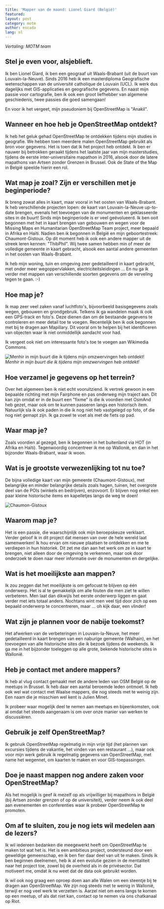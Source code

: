 ```yaml
---
title: 'Mapper van de maand: Lionel Giard (België)'
featured:
layout: post
category: motm
author: escada
lang: nl
---
```

_Vertaling: MOTM team_

## Stel je even voor, alsjeblieft.

Ik ben Lionel Giard, ik ben een geograaf uit Waals-Brabant (uit de buurt van Louvain-la-Neuve). Sinds 2016 heb ik een masterdiploma Geografische wetenschappen van de université catholique de Louvain (UCL).<!-- Niet vertalen, dit is niet hetzelfde als de Katholieke Universiteit Leuven, zie Wikipedia -->
Ik werk dus dagelijks met GIS-applicaties en geografische gegevens. En naast mijn passie voor cartografie, ben ik ook een groot liefhebber van algemene geschiedenis, twee passies die goed samengaan!

En voor ik het vergeet, mijn pseudoniem bij OpenStreetMap is "Anakil".

## Wanneer en hoe heb je OpenStreetMap ontdekt?

Ik heb het geluk gehad OpenStreetMap te ontdekken tijdens mijn studies in geografie. We hebben toen meerdere malen OpenStreetMap gebruikt als bron voor gegevens. Het is toen dat ik het project heb ontdekt. Ik ben er nauwer bij betrokken geraakt tijdens het laatste jaar van mijn masterstudies, tijdens de eerste inter-universitaire mapathon in 2016, alsook door de latere mapathons van Artsen zonder Grenzen in Brussel. Ook de State of the Map in België speelde hierin een rol.

## Wat map je zoal? Zijn er verschillen met je beginperiode?

Ik breng zowat alles in kaart, maar vooral in het oosten van Waals-Brabant. Ik heb verschillende projecten lopen: de kaart van Louvain-la-Neuve up-to-date brengen, evenals het toevoegen van de monumenten en geklasseerde sites in de buurt!
Sinds mijn beginperiode is er veel geëvolueerd. Ik ben ooit begonnen met het in kaart brengen van gebouwen en wegen voor de Missing Maps en  Humanitarian OpenStreetMap Team project, meer bepaald in Afrika en Haïti. Nadien ben ik begonnen in België en mijn geboortestreek: Chaumont-Gistoux. Op dit moment heb ik ook een andere mapper uit de streek leren kennen: "ThibPhil".
Wij twee samen hebben min of meer de volledige gemeente in kaart gebracht, alsook een aantal andere gemeenten in het oosten van Waals-Brabant.

Ik heb mijn woning, tuin en omgeving zeer gedetailleerd in kaart gebracht, met onder meer wegoppervlakken, electriciteitsleidingen … En nu ga ik verder met mappen van verschillende soorten gegevens om de verveling tegen te gaan. :-)

## Hoe map je?

Ik map zeer veel zaken vanaf luchtfoto's, bijvoorbeeld basisgegevens zoals wegen, gebouwen en grondgebruik.
Telkens ik ga wandelen maak ik ook een GPS-track en foto's. Deze dienen dan om de bestaande gegevens te controleren en meer detail toe te voegen. Recentelijk ben ik ook begonnen met bij te dragen aan Mapillary. Dit vooral om te helpen bij het identificeren van objecten waar ik niet onmiddellijk aandacht voor had.

Ik vergeet ook niet om interessante foto's toe te voegen aan Wikimedia Commons.

![Menhir in mijn buurt die ik tijdens mijn omzwervingen heb ontdekt!](https://photos.smugmug.com/OSM/Screenshots/Mapper-in-the-Spotlight/Lionel-Giard/i-7cLXrTG/0/34093fa6/S/menhir-S.png)
*Menhir in mijn buurt die ik tijdens mijn omzwervingen heb ontdekt!*

## Hoe verzamel je gegevens op het terrein?
Over het algemeen ben ik niet echt vooruitziend. Ik vertrek gewoon in een bepaalde richting met mijn Fairphone en pas onderweg mijn traject aan. Dit kan zijn omdat er in de buurt een "fixme" is die ik voordien met OsmAnd heb gezet, maar ook om te kunnen passeren langs een historisch item. Natuurlijk sla ik ook paden in die ik nog niet heb vastgelegd op foto, of die nog niet gemapt zijn.
Ik ga zowel te voet als met de fiets op pad.

## Waar map je?

Zoals voordien al gezegd, ben ik begonnen in het buitenland via HOT (in Afrika en Haïti). Tegenwoordig concentreer ik me op Wallonië, en dan in het bijzonder Waals-Brabant, waar ik woon.

## Wat is je grootste verwezenlijking tot nu toe?

De bijna volledige kaart van mijn gemeente (Chaumont-Gistoux), met belangrijke en minder belangrijke details zoals hagen, tuinen, het overgrote deel van de POIs (winkels en bedrijven), enzovoort. Er blijven nog enkel een paar kleine historische items en kapelletjes langs de weg te doen!

![Chaumon-Gistoux](https://photos.smugmug.com/OSM/Screenshots/Mapper-in-the-Spotlight/Lionel-Giard/i-zRLWsFq/0/35bdd5e7/M/image-M.png)



## Waarom map je?

Het is een passie, die waarschijnlijk ook mijn beroepskeuze verklaart. Verder geloof ik in dit project dat mensen van over de hele wereld laat samenwerken! Ik hou ervan om nieuwe plaatsen te ontdekken en me te verdiepen in hun historiek. Dit zet me dan aan het werk om ze in kaart te brengen, niet alleen door de omgeving te verkennen, maar ook door onderzoek te doen naar meer informatie over de monumenten en dergelijke.

## Wat is het moeilijkste aan mappen?

Ik zou zeggen dat het moeilijkste is om gefocust te blijven op één onderwerp. Het is al te gemakkelijk om alle fouten die men ziet te willen verbeteren. Men laat dan dikwijls het eerste onderwerp liggen en gaat verder met iets totaal anders.
Nochtans wint men veel tijd door zich op een bepaald onderwerp te concentreren, maar … oh kijk daar, een vlinder!

## Wat zijn je plannen voor de nabije toekomst?

Het afwerken van de verbeteringen in Louvain-la-Neuve, het meer gedetailleerd in kaart brengen van een naburige gemeente (Walhain), en het toevoegen van alle historische sites die ik bezoek tijdens de weekends. Ik ga me in het bijzonder toeleggen op alle grote, bekende historische sites in Wallonië.

## Heb je contact met andere mappers?

Ik heb al vlug contact gemaakt met de andere leden van OSM België op de meetups in Brussel. Ik heb daar een aantal beroemde leden ontmoet. Ik heb ook wel wat contact met Waalse mappers, die nog steeds met te weinig zijn. Een naam die je misschien wel kent is Julien Minet.

Ik probeer waar mogelijk deel te nemen aan meetups en bijeenkomsten, ook al omdat het steeds aangenaam is om over onze manier van werken te discussiëren.

## Gebruik je zelf OpenStreetMap?

Ik gebruik OpenStreetMap regelmatig in mijn vrije tijd (het plannen van excursies tijdens de vakantie, het vinden van een restaurant …), maar ook voor mijn werk gebruik ik regelmatig gegevens van OpenStreetMap, met name het wegennet, om kaarten te maken en voor GIS-toepassingen.

## Doe je naast mappen nog andere zaken voor OpenStreetMap?

Als het mogelijk is geef ik mezelf op als vrijwilliger bij mapathons in België (bij Artsen zonder grenzen of op de universiteit), verder neem ik ook deel aan evenementen en conferenties waar ik probeer OpenStreetMap te promoten.

## Om af te sluiten, zou je nog iets wil medelen aan de lezers?

Ik wil iedereen bedanken die meegewerkt heeft om OpenStreetMap te maken tot wat het is. Het is een ambitieus project, ondersteund door een geweldige gemeenschap, en ik ben fier daar deel van uit te maken. Sinds ik ben beginnen deelnemen, heb ik al een evolutie gezien in de mentaliteit naar het project toe, zowel bij de overheid als in de privésector. Dat motiveert me, omdat ik nu weet dat de data ook gebruikt worden.

Ik wil ook nog graag een oproep doen aan alle Walen om een steentje bij te dragen aan OpenStreetMap. We zijn nog steeds met te weinig in Wallonië, terwijl er nog veel werk te verzetten is. Aarzel niet om eens langs te komen op een meetup, of als dat niet kan, contact op te nemen via ons chatkanaal op Riot.
